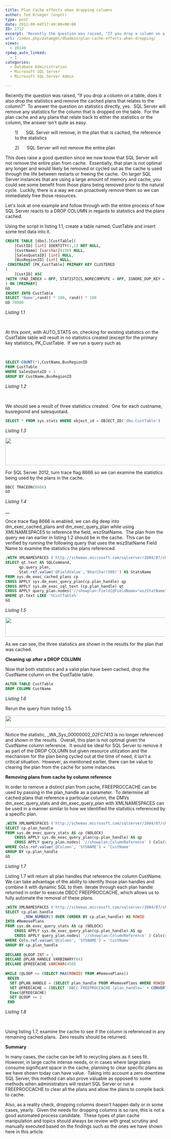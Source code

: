 ```yaml
---
title: Plan Cache effects when dropping columns
author: Ted Krueger (onpnt)
type: post
date: 2012-09-04T17:49:00+00:00
ID: 1712
excerpt: 'Recently the question was raised, "If you drop a column on a table, does it also drop the statistics and remove the cached plans that relates to the column?"  To answer the question on statistics directly, yes.  SQL Server will remove any statistics for&hellip;'
url: /index.php/datamgmt/dbadmin/plan-cache-effects-when-dropping/
views:
  - 20149
rp4wp_auto_linked:
  - 1
categories:
  - Database Administration
  - Microsoft SQL Server
  - Microsoft SQL Server Admin

---
```

Recently the question was raised, "If you drop a column on a table, does it also drop the statistics and remove the cached plans that relates to the column?"  To answer the question on statistics directly, yes.  SQL Server will remove any statistics for the column that is dropped on the table.  For the plan cache and any plans that relate back to either the statistics or the column, the answer isn't quite as easy.

<p style="padding-left: 30px;">
  1)      SQL Server will remove, in the plan that is cached, the reference to the statistics
</p>

<p style="padding-left: 30px;">
  2)      SQL Server will not remove the entire plan
</p>

This does raise a good question since we now know that SQL Server will not remove the entire plan from cache.  Essentially, that plan is not optimal any longer and would likely be removed or cycled out as the cache is used through the life between restarts or freeing the cache.  On larger SQL Server instances that are using a large amount of memory and cache, you could see some benefit from those plans being removed prior to the natural cycle.  Luckily, there is a way we can proactively remove them so we can immediately free those resources.

Let's look at one example and follow through with the entire process of how SQL Server reacts to a DROP COLUMN in regards to statistics and the plans cached.

Using the script in listing 1.1, create a table named, CustTable and insert some test data into it.

```sql
CREATE TABLE [dbo].[CustTable](
	[CustID] [int] IDENTITY(1,1) NOT NULL,
	[CustName] [varchar](150) NULL,
	[SalesQuotaID] [int] NULL,
	[BusRegionID] [int] NULL,
 CONSTRAINT [PK_CustTable] PRIMARY KEY CLUSTERED 
(
	[CustID] ASC
)WITH (PAD_INDEX = OFF, STATISTICS_NORECOMPUTE = OFF, IGNORE_DUP_KEY = OFF, ALLOW_ROW_LOCKS = ON, ALLOW_PAGE_LOCKS = ON) ON [PRIMARY]
) ON [PRIMARY]
GO
INSERT INTO CustTable
SELECT 'Name',rand() * 100, rand() * 100
GO 70000
```

_Listing 1.1_

 

At this point, with AUTO\_STATS on, checking for existing statistics on the CustTable table will result in no statistics created (except for the primary key statistics, PK\_CustTable.  If we run a query such as

 

```sql
SELECT COUNT(*),CustName,BusRegionID 
FROM CustTable  
WHERE SalesQuotaID > 1
GROUP BY CustName,BusRegionID
```

_Listing 1.2_

 

We should see a result of three statistics created.  One for each custname, busregionid and salesquotaid.

```sql
SELECT * FROM sys.stats WHERE object_id = OBJECT_ID('dbo.CustTable')
```


_Listing 1.3_

<div class="image_block">
  <a href="https://lessthandot.z19.web.core.windows.net/wp-content/uploads/blogs/DataMgmt/-158.png?mtime=1346787647"><img alt="" src="https://lessthandot.z19.web.core.windows.net/wp-content/uploads/blogs/DataMgmt/-158.png?mtime=1346787647" width="624" height="86" /></a>
</div>

For SQL Server 2012, turn trace flag 8666 so we can examine the statistics being used by the plans in the cache.

```sql
DBCC TRACEON(8666)
GO
```

_Listing 1.4_

 __

Once trace flag 8666 is enabled, we can dig deep into dm\_exec\_cached\_plans and dm\_exec\_query\_plan while using XMLNAMESPACES to reference the field, wszStatName.  The plan from the query we ran earlier in listing 1.2 should be in the cache.  This can be verified by running the following query that uses the wszStatName Field Name to examine the statistics the plans referenced.

```sql
;WITH XMLNAMESPACES ('http://schemas.microsoft.com/sqlserver/2004/07/showplan' as showplan)
SELECT qt.text AS SQLCommand,
      qp.query_plan,
      Stat.ref.value('@FieldValue','NVarChar(500)') AS StatsName
FROM sys.dm_exec_cached_plans cp
CROSS APPLY sys.dm_exec_query_plan(cp.plan_handle) qp
CROSS APPLY sys.dm_exec_sql_text (cp.plan_handle) qt
CROSS APPLY query_plan.nodes('//showplan:Field[@FieldName="wszStatName"]') Stat(ref)
WHERE qt.text LIKE '%CustTable%'
GO
```

_Listing 1.5_

<div class="image_block">
  <a href="https://lessthandot.z19.web.core.windows.net/wp-content/uploads/blogs/DataMgmt/-159.png?mtime=1346787647"><img alt="" src="https://lessthandot.z19.web.core.windows.net/wp-content/uploads/blogs/DataMgmt/-159.png?mtime=1346787647" width="624" height="61" /></a>
</div>

As we can see, the three statistics are shown in the results for the plan that was cached.

**Cleaning up after a DROP COLUMN**

Now that both statistics and a valid plan have been cached, drop the CustName column on the CustTable table.

```sql
ALTER TABLE CustTable
DROP COLUMN CustName
```

_Listing 1.6_

Rerun the query from listing 1.5.

<div class="image_block">
  <a href="https://lessthandot.z19.web.core.windows.net/wp-content/uploads/blogs/DataMgmt/-160.png?mtime=1346787648"><img alt="" src="https://lessthandot.z19.web.core.windows.net/wp-content/uploads/blogs/DataMgmt/-160.png?mtime=1346787648" width="624" height="37" /></a>
</div>

Notice the statistic, \_WA\_Sys\_00000002\_02FC7413 is no longer referenced and shown in the results.  Overall, this plan is not optimal given the CustName column reference.  It would be ideal for SQL Server to remove it as part of the DROP COLUMN but given resource utilization and the mechanism for the plan being cycled out at the time of need, it isn't a critical situation.  However, as mentioned earlier, there can be value to clearing the plan from the cache for some instances.

**Removing plans from cache by column reference**

In order to remove a distinct plan from cache, FREEPROCCACHE can be used by passing in the plan\_handle as a parameter.  To determine all cached plans that reference a particular column, the DMVs dm\_exec\_query\_stats and dm\_exec\_query_plan with XMLNAMESPACES can be used in a manner similar to how we identified the statistics referenced by a specific plan.

```sql
;WITH XMLNAMESPACES ('http://schemas.microsoft.com/sqlserver/2004/07/showplan' as showplan)
SELECT cp.plan_handle
FROM sys.dm_exec_query_stats AS cp (NOLOCK)
	CROSS APPLY sys.dm_exec_query_plan(cp.plan_handle) AS qp
	CROSS APPLY query_plan.nodes( '//showplan:ColumnReference' ) Cols(ref)
WHERE Cols.ref.value('@Column', 'SYSNAME') = 'CustName'
GROUP BY cp.plan_handle
GO
```

_Listing 1.7_

Listing 1.7 will return all plan handles that reference the column CustName.  We can take advantage of the ability to identify those plan handles and combine it with dynamic SQL to then  iterate through each plan handle returned in order to execute DBCC FREEPROCCACHE, which allows us to fully automate the removal of these plans.

```sql
;WITH XMLNAMESPACES ('http://schemas.microsoft.com/sqlserver/2004/07/showplan' as showplan)
SELECT cp.plan_handle
        ,ROW_NUMBER() OVER (ORDER BY cp.plan_handle) AS ROWID
INTO #RemovePlans
FROM sys.dm_exec_query_stats AS cp (NOLOCK)
	CROSS APPLY sys.dm_exec_query_plan(cp.plan_handle) AS qp
	CROSS APPLY query_plan.nodes( '//showplan:ColumnReference' ) Cols(ref)
WHERE Cols.ref.value('@Column', 'SYSNAME') = 'CustName'
GROUP BY cp.plan_handle
 
DECLARE @LOOP INT = 1
DECLARE @PLAN_HANDLE VARBINARY(64)
DECLARE @FREECACHE VARCHAR(450)
 
WHILE (@LOOP <= (SELECT MAX(ROWID) FROM #RemovePlans))
 BEGIN
  SET @PLAN_HANDLE = (SELECT plan_handle FROM #RemovePlans WHERE ROWID = @LOOP)
  SET @FREECACHE = (SELECT 'DBCC FREEPROCCACHE (plan_handle=' + CONVERT(VARCHAR(91), @PLAN_HANDLE, 1) + ')')
  Exec(@FREECACHE)
  SET @LOOP += 1
 END
```

_Listing 1.8_

 

Using listing 1.7, examine the cache to see if the column is referenced in any remaining cached plans.  Zero results should be returned.

**Summary**

In many cases, the cache can be left to recycling plans as it sees fit.  However, in large cache intense needs, or in cases where large plans consume significant space in the cache, planning to clear specific plans as we have shown today can have value.  Taking into account a zero downtime SQL Server, this method can also prove valuable as opposed to some methods when administrators will restart SQL Server or run a FREEPROCCACHE to clear all the plans and allow the plans to compile back to cache.

Also, as a reality check, dropping columns doesn't happen daily or in some cases, yearly.  Given the needs for dropping columns is so rare, this is not a good automated process candidate.  These types of plan cache manipulation and topics should always be review with great scrutiny and manually executed based on the findings such as the ones we have shown here in this article.